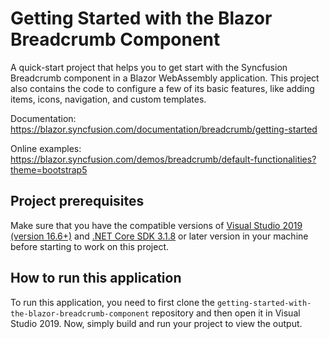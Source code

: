 # Getting Started with the Blazor Breadcrumb Component
A quick-start project that helps you to get start with the Syncfusion Breadcrumb component in a Blazor WebAssembly application. This project also contains the code to configure a few of its basic features, like adding items, icons, navigation, and custom templates.

Documentation: https://blazor.syncfusion.com/documentation/breadcrumb/getting-started

Online examples: https://blazor.syncfusion.com/demos/breadcrumb/default-functionalities?theme=bootstrap5

## Project prerequisites
Make sure that you have the compatible versions of [Visual Studio 2019 (version 16.6+)]( https://visualstudio.microsoft.com/downloads?utm_source=github&utm_medium=listing&utm_campaign=blazor-gantt-chart-github-samples) and [.NET Core SDK 3.1.8](https://dotnet.microsoft.com/download/dotnet-core/3.1?utm_source=github&utm_medium=listing&utm_campaign=blazor-gantt-chart-github-samples) or later version in your machine before starting to work on this project.

## How to run this application
To run this application, you need to first clone the `getting-started-with-the-blazor-breadcrumb-component` repository and then open it in Visual Studio 2019. Now, simply build and run your project to view the output.

